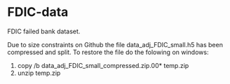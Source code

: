 # FDIC-data
FDIC failed bank dataset.

Due to size constraints on Github the file data_adj_FDIC_small.h5 has been compressed and split. To restore the file do the folowing on windows:
1. copy /b data_adj_FDIC_small_compressed.zip.00* temp.zip
2. unzip temp.zip
